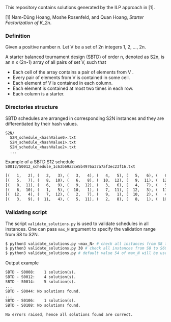 This repository contains solutions generated by the ILP approach in [1].

[1] Nam-Dũng Hoang, Moshe Rosenfeld, and Quan Hoang, _Starter Factorization of K_2n_.

### Definition

Given a positive number n. Let V be a set of 2n integers 1, 2, ..., 2n.

A starter balanced tournament design (SBTD) of order n, denoted as S2n, is an n x (2n-1) array of all pairs of set V, such that

- Each cell of the array contains a pair of elements from V .
- Every pair of elements from V is contained in some cell.
- Each element of V is contained in each column.
- Each element is contained at most two times in each row.
- Each column is a starter.

### Directories structure

SBTD schedules are arranged in corresponding S2N instances and they are differentiated by their hash values.

```txt
S2N/
  S2N_schedule_<hashValue0>.txt
  S2N_schedule_<hashValue1>.txt
  S2N_schedule_<hashValue2>.txt
  ...
```

Example of a SBTD S12 schedule `S0012/S0012_schedule_1c63b69a3ce5b4976a37a7af3ec23f16.txt`

```txt
[(   1,   2), (   2,   3), (   3,   4), (   4,   5), (   5,   6), (   6,   7), (   7,   8), (   8,   9), (   9,  10), (  10,  11), (  11,  12)]
[(   5,   7), (   8,  10), (   6,   8), (  10,  12), (   9,  11), (  12,   1), (   1,   3), (   2,   4), (   4,   6), (   7,   9), (   3,   5)]
[(   8,  11), (   6,   9), (   9,  12), (   3,   6), (   4,   7), (   5,   8), (  12,   2), (  11,   1), (   2,   5), (   1,   4), (   7,  10)]
[(   6,  10), (   1,   5), (  10,   1), (   7,  11), (  12,   3), (  11,   2), (   5,   9), (   3,   7), (   8,  12), (   2,   6), (   4,   8)]
[(  12,   4), (   7,  12), (   2,   7), (   9,   1), (  10,   2), (   4,   9), (   6,  11), (   5,  10), (  11,   3), (   3,   8), (   1,   6)]
[(   3,   9), (  11,   4), (   5,  11), (   2,   8), (   8,   1), (  10,   3), (   4,  10), (   6,  12), (   1,   7), (  12,   5), (   9,   2)]
```

### Validating script
The script `validate_solutions.py` is used to validate schedules in all instances. One can pass `max_N` argument to specify the validation range from S8 to S2N.

```sh
$ python3 validate_solutions.py <max_N> # check all instances from S8 to S(2*max_N)
$ python3 validate_solutions.py 30 # check all instances from S8 to S60
$ python3 validate_solutions.py # default value 54 of max_N will be used
```

Output example
```txt
SBTD - S0008:    1 solution(s).
SBTD - S0012:    4 solution(s).
SBTD - S0014:    5 solution(s).
...
SBTD - S0044: No solutions found.
...
SBTD - S0106:    1 solution(s).
SBTD - S0108: No solutions found.

No errors raised, hence all solutions found are correct.
```

